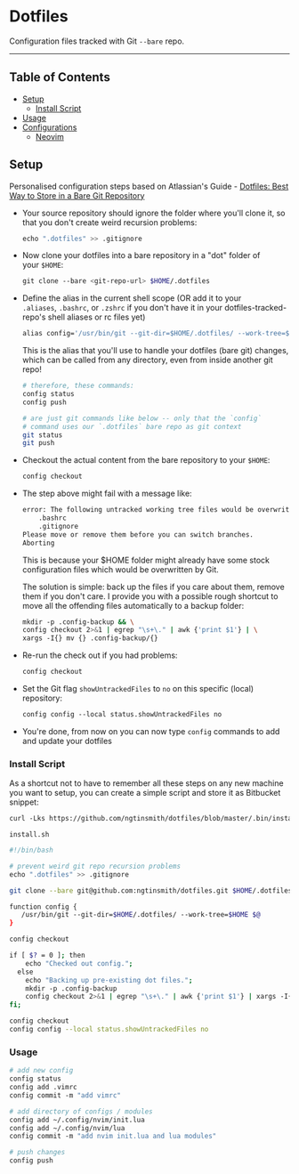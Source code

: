 # Dotfiles

Configuration files tracked with Git `--bare` repo.

---

## Table of Contents

- [Setup](#setup)
    - [Install Script](#install-script)
- [Usage](#usage)
- [Configurations](#configurations)
    - [Neovim](#neovim)

## Setup

Personalised configuration steps based on Atlassian's Guide - [Dotfiles: Best Way to Store in a Bare Git Repository](https://www.atlassian.com/git/tutorials/dotfiles)

- Your source repository should ignore the folder where you'll clone it, so that you don't create weird recursion problems:

    ```sh
    echo ".dotfiles" >> .gitignore
    ```

- Now clone your dotfiles into a bare repository in a "dot" folder of your `$HOME`:

    ```sh
    git clone --bare <git-repo-url> $HOME/.dotfiles
    ```

- Define the alias in the current shell scope (OR add it to your `.aliases`, `.bashrc`, or `.zshrc` if you don't have it in your dotfiles-tracked-repo's shell aliases or rc files yet)

    ```sh
    alias config='/usr/bin/git --git-dir=$HOME/.dotfiles/ --work-tree=$HOME'
    ```

    This is the alias that you'll use to handle your dotfiles (bare git) changes, which can be called from any directory, even from inside another git repo!

    ```sh
    # therefore, these commands:
    config status
    config push

    # are just git commands like below -- only that the `config`
    # command uses our `.dotfiles` bare repo as git context 
    git status
    git push
    ```
    

- Checkout the actual content from the bare repository to your `$HOME`:

    ```sh
    config checkout
    ```

- The step above might fail with a message like:

    ```sh
    error: The following untracked working tree files would be overwritten by checkout:
        .bashrc
        .gitignore
    Please move or remove them before you can switch branches.
    Aborting
    ```

    This is because your $HOME folder might already have some stock configuration files which would be overwritten by Git.

    The solution is simple: back up the files if you care about them, remove them if you don't care. I provide you with a possible rough shortcut to move all the offending files automatically to a backup folder:

    ```sh
    mkdir -p .config-backup && \
    config checkout 2>&1 | egrep "\s+\." | awk {'print $1'} | \
    xargs -I{} mv {} .config-backup/{}
    ```

- Re-run the check out if you had problems:

    ```sh
    config checkout
    ```

- Set the Git flag `showUntrackedFiles` to `no` on this specific (local) repository:

    ```sh
    config config --local status.showUntrackedFiles no
    ```

- You're done, from now on you can now type `config` commands to add and update your dotfiles

### Install Script
As a shortcut not to have to remember all these steps on any new machine you want to setup, you can create a simple script and store it as Bitbucket snippet:

```sh
curl -Lks https://github.com/ngtinsmith/dotfiles/blob/master/.bin/install.sh | /bin/bash
```


`install.sh`

```sh
#!/bin/bash

# prevent weird git repo recursion problems
echo ".dotfiles" >> .gitignore

git clone --bare git@github.com:ngtinsmith/dotfiles.git $HOME/.dotfiles

function config {
   /usr/bin/git --git-dir=$HOME/.dotfiles/ --work-tree=$HOME $@
}

config checkout

if [ $? = 0 ]; then
    echo "Checked out config.";
  else
    echo "Backing up pre-existing dot files.";
    mkdir -p .config-backup
    config checkout 2>&1 | egrep "\s+\." | awk {'print $1'} | xargs -I{} mv {} .config-backup/{}
fi;

config checkout
config config --local status.showUntrackedFiles no
```

### Usage

```sh
# add new config
config status
config add .vimrc
config commit -m "add vimrc"

# add directory of configs / modules
config add ~/.config/nvim/init.lua
config add ~/.config/nvim/lua
config commit -m "add nvim init.lua and lua modules"

# push changes
config push
```

